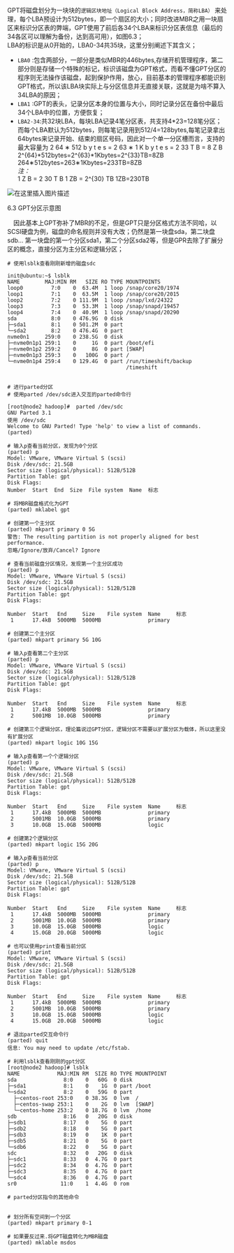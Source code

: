 GPT将磁盘划分为一块块的`逻辑区块地址（Logical Block Address，简称LBA）` 来处理，每个LBA预设计为512bytes，即一个扇区的大小；同时改进MBR之用一块扇区来标识分区表的弊端，GPT使用了前后各34个LBA来标识分区表信息（最后的34各区可以理解为备份，达到高可用），如图6.3；  
LBA的标识是从0开始的，LBA0-34共35块，这里分别阐述下其含义；

- `LBA0` :包含两部分，一部分是类似MBR的446bytes,存储开机管理程序，第二部分则是存储一个特殊的标记，标识该磁盘为GPT格式，而看不懂GPT分区的程序则无法操作该磁盘，起到保护作用，放心，目前基本的管理程序都能识别GPT格式，所以该LBA块实际上与分区信息并无直接关联，这就是为啥不算入34LBA的原因；
- `LBA1` :GPT的表头，记录分区本身的位置与大小，同时记录分区在备份中最后34个LBA中的位置，方便恢复；
- `LBA2-34`:共32块LBA，每块LBA记录4笔分区表，共支持4\*23=128笔分区；而每个LBA默认为512bytes，则每笔记录用到512/4=128bytes,每笔记录拿出64bytes来记录开始、结束的扇区号码，因此对一个单一分区槽而言，支持的最大容量为 2 64 ∗ 512 b y t e s = 2 63 ∗ 1 K b y t e s = 2 33 T B = 8 Z B 2^{64}\*512bytes=2^{63}\*1Kbytes=2^{33}TB=8ZB 264∗512bytes\=263∗1Kbytes\=233TB\=8ZB  
    _注：_  
    1 Z B = 2 30 T B 1 ZB = 2^{30} TB 1ZB\=230TB

![在这里插入图片描述](https://img-blog.csdnimg.cn/20210516211037884.png?x-oss-process=image/watermark,type_ZmFuZ3poZW5naGVpdGk,shadow_10,text_aHR0cHM6Ly9ibG9nLmNzZG4ubmV0L0xYV2FsYXoxczFz,size_16,color_FFFFFF,t_70#pic_center)

6.3 GPT分区示意图

 因此基本上GPT弥补了MBR的不足，但是GPT只是分区格式方法不同哈，以SCSI硬盘为例，磁盘的命名规则并没有大改；仍然是第一块盘sda，第二块盘sdb… 第一块盘的第一个分区sda1，第二个分区sda2等，但是GPR去除了扩展分区的概念，直接分区为主分区和逻辑分区；  

```shell
# 使用lsblk查看刚刚新增的磁盘sdc

init@ubuntu:~$ lsblk
NAME        MAJ:MIN RM   SIZE RO TYPE MOUNTPOINTS
loop0         7:0    0  63.4M  1 loop /snap/core20/1974
loop1         7:1    0  63.5M  1 loop /snap/core20/2015
loop2         7:2    0 111.9M  1 loop /snap/lxd/24322
loop3         7:3    0  53.3M  1 loop /snap/snapd/19457
loop4         7:4    0  40.9M  1 loop /snap/snapd/20290
sda           8:0    0 476.9G  0 disk 
├─sda1        8:1    0 501.2M  0 part 
└─sda2        8:2    0 476.4G  0 part 
nvme0n1     259:0    0 238.5G  0 disk 
├─nvme0n1p1 259:1    0     1G  0 part /boot/efi
├─nvme0n1p2 259:2    0     8G  0 part [SWAP]
├─nvme0n1p3 259:3    0   100G  0 part /
└─nvme0n1p4 259:4    0 129.4G  0 part /run/timeshift/backup
                                      /timeshift


# 进行parted分区
# 使用parted /dev/sdc进入交互的parted命令行

[root@node2 hadoop]#  parted /dev/sdc
GNU Parted 3.1
使用 /dev/sdc
Welcome to GNU Parted! Type 'help' to view a list of commands.
(parted)

# 输入p查看当前分区，发现为0个分区
(parted) p
Model: VMware, VMware Virtual S (scsi)
Disk /dev/sdc: 21.5GB
Sector size (logical/physical): 512B/512B
Partition Table: gpt
Disk Flags:
Number  Start  End  Size  File system  Name  标志

# 将MBR磁盘格式化为GPT
(parted) mklabel gpt

# 创建第一个主分区
(parted) mkpart primary 0 5G
警告: The resulting partition is not properly aligned for best performance.
忽略/Ignore/放弃/Cancel? Ignore

# 查看当前磁盘分区情况，发现第一个主分区成功
(parted) p
Model: VMware, VMware Virtual S (scsi)
Disk /dev/sdc: 21.5GB
Sector size (logical/physical): 512B/512B
Partition Table: gpt
Disk Flags:

Number  Start   End     Size    File system  Name     标志
 1      17.4kB  5000MB  5000MB               primary

# 创建第二个主分区
(parted) mkpart primary 5G 10G

# 输入p查看第二个主分区
(parted) p
Model: VMware, VMware Virtual S (scsi)
Disk /dev/sdc: 21.5GB
Sector size (logical/physical): 512B/512B
Partition Table: gpt
Disk Flags:

Number  Start   End     Size    File system  Name     标志
 1      17.4kB  5000MB  5000MB               primary
 2      5001MB  10.0GB  5000MB               primary

# 创建第三个逻辑分区，理论篇说过GPT分区，逻辑分区不需要以扩展分区为载体，所以这里没有扩展分区
(parted) mkpart logic 10G 15G

# 输入p查看第一个个逻辑分区
(parted) p
Model: VMware, VMware Virtual S (scsi)
Disk /dev/sdc: 21.5GB
Sector size (logical/physical): 512B/512B
Partition Table: gpt
Disk Flags:

Number  Start   End     Size    File system  Name     标志
 1      17.4kB  5000MB  5000MB               primary
 2      5001MB  10.0GB  5000MB               primary
 3      10.0GB  15.0GB  5000MB               logic

# 创建第2个逻辑分区
(parted) mkpart logic 15G 20G

# 输入p查看当前分区
(parted) p
Model: VMware, VMware Virtual S (scsi)
Disk /dev/sdc: 21.5GB
Sector size (logical/physical): 512B/512B
Partition Table: gpt
Disk Flags:

Number  Start   End     Size    File system  Name     标志
 1      17.4kB  5000MB  5000MB               primary
 2      5001MB  10.0GB  5000MB               primary
 3      10.0GB  15.0GB  5000MB               logic
 4      15.0GB  20.0GB  5000MB               logic

# 也可以使用print查看当前分区
(parted) print
Model: VMware, VMware Virtual S (scsi)
Disk /dev/sdc: 21.5GB
Sector size (logical/physical): 512B/512B
Partition Table: gpt
Disk Flags:

Number  Start   End     Size    File system  Name     标志
 1      17.4kB  5000MB  5000MB               primary
 2      5001MB  10.0GB  5000MB               primary
 3      10.0GB  15.0GB  5000MB               logic
 4      15.0GB  20.0GB  5000MB               logic

# 退出parted交互命令行
(parted) quit
信息: You may need to update /etc/fstab.

# 利用lsblk查看刚刚的gpt分区
[root@node2 hadoop]# lsblk
NAME            MAJ:MIN RM  SIZE RO TYPE MOUNTPOINT
sda               8:0    0   60G  0 disk
├─sda1            8:1    0    1G  0 part /boot
└─sda2            8:2    0   59G  0 part
  ├─centos-root 253:0    0 38.3G  0 lvm  /
  ├─centos-swap 253:1    0    2G  0 lvm  [SWAP]
  └─centos-home 253:2    0 18.7G  0 lvm  /home
sdb               8:16   0   20G  0 disk
├─sdb1            8:17   0    5G  0 part
├─sdb2            8:18   0    5G  0 part
├─sdb3            8:19   0    1K  0 part
├─sdb5            8:21   0    5G  0 part
└─sdb6            8:22   0    5G  0 part
sdc               8:32   0   20G  0 disk
├─sdc1            8:33   0  4.7G  0 part
├─sdc2            8:34   0  4.7G  0 part
├─sdc3            8:35   0  4.7G  0 part
└─sdc4            8:36   0  4.7G  0 part
sr0              11:0    1  4.4G  0 rom

# parted分区指令的其他命令


# 划分所有空间到一个分区
(parted) mkpart primary 0-1

# 如果要反过来.将GPT磁盘转化为MBR磁盘
(parted) mklable msdos

```


